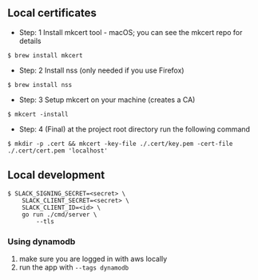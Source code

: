 ## Local certificates

* Step: 1
  Install mkcert tool - macOS; you can see the mkcert repo for details
```
$ brew install mkcert
```

* Step: 2
  Install nss (only needed if you use Firefox)
```
$ brew install nss
```

* Step: 3
  Setup mkcert on your machine (creates a CA)
```
$ mkcert -install
```

* Step: 4 (Final)
  at the project root directory run the following command
```
$ mkdir -p .cert && mkcert -key-file ./.cert/key.pem -cert-file ./.cert/cert.pem 'localhost'
```

## Local development

```
$ SLACK_SIGNING_SECRET=<secret> \
    SLACK_CLIENT_SECRET=<secret> \
    SLACK_CLIENT_ID=<id> \
    go run ./cmd/server \
        --tls
```

### Using dynamodb

1. make sure you are logged in with aws locally
2. run the app with `--tags dynamodb`
